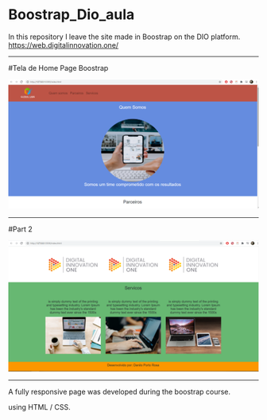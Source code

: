 # Boostrap_Dio_aula

In this repository I leave the site made in Boostrap on the DIO platform. https://web.digitalinnovation.one/

----

#Tela de Home Page Boostrap


![alt text](https://github.com/DaniloPorto30/Boostrap_Dio_aula/blob/main/home.png?raw=true)

----

#Part 2

![alt text](https://github.com/DaniloPorto30/Boostrap_Dio_aula/blob/main/home2.png?raw=true)

----
A fully responsive page was developed during the boostrap course.

using HTML / CSS.
